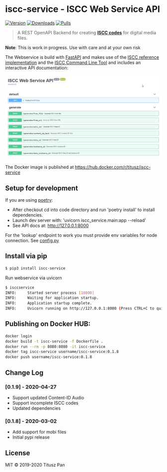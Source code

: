 # iscc-service - ISCC Web Service API
[![Version](https://img.shields.io/pypi/v/iscc-service.svg)](https://pypi.python.org/pypi/iscc-service/)
[![Downloads](https://pepy.tech/badge/iscc-service)](https://pepy.tech/project/iscc-service)
[![Pulls](https://shields.beevelop.com/docker/pulls/titusz/iscc-service.svg?style=flat-square)](https://hub.docker.com/r/titusz/iscc-service)

> A REST OpenAPI Backend for creating [**ISCC codes**](https://iscc.codes) for digital media files.


**Note**: This is work in progress. Use with care and at your own risk

The Webservice is build with [FastAPI](https://github.com/tiangolo/fastapi) and makes
use of the [ISCC reference implementation](<https://github.com/iscc/iscc-specs>) and
the [ISCC Command Line Tool](https://github.com/iscc/iscc-cli) and includes an
interactive API documentation:

![Interactive ISCC Api Docs](screenshot.jpg)


The Docker image is published at https://hub.docker.com/r/titusz/iscc-service


## Setup for development

If you are using [poetry](https://python-poetry.org/):

- After checkout cd into code directory and run 'poetry install' to install dependencies.
- Launch dev server with: 'uvicorn iscc_service.main:app --reload'
- See API docs at: http://127.0.0.1:8000

For the 'lookup' endpoint to work you must provide env variables for node connection.
See [config.py](iscc_service/config.py)

## Install via pip

```bash
$ pip3 install iscc-service
```

Run webservice via uvicorn

```bash
$ isccservice
INFO:     Started server process [18800]
INFO:     Waiting for application startup.
INFO:     Application startup complete.
INFO:     Uvicorn running on http://127.0.0.1:8000 (Press CTRL+C to quit)
```

## Publishing on Docker HUB:

```bash
docker login
docker build -t iscc-service -f Dockerfile .
docker run --rm -p 8080:8080 -it iscc-service
docker tag iscc-service username/iscc-service:0.1.8
docker push username/iscc-service:0.1.8
```

## Change Log

### [0.1.9] - 2020-04-27

- Support updated Content-ID Audio
- Support incomplete ISCC codes
- Updated dependencies

### [0.1.8] - 2020-03-02

- Add support for mobi files
- Initial pypi release


## License

MIT © 2019-2020 Titusz Pan
